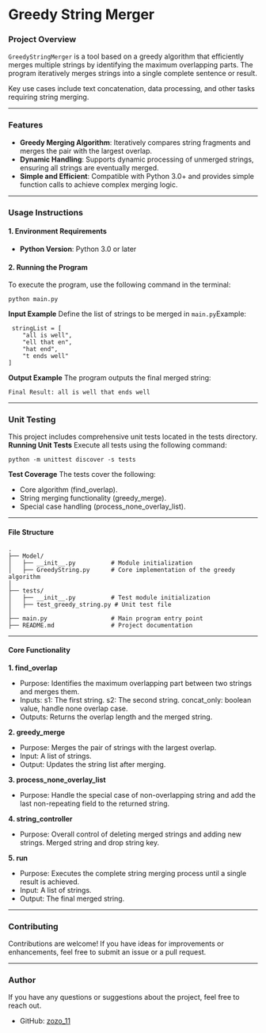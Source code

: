 # Greedy String Merger
### Project Overview

```GreedyStringMerger``` is a tool based on a greedy algorithm that efficiently merges multiple strings by identifying the maximum overlapping parts. The program iteratively merges strings into a single complete sentence or result.

Key use cases include text concatenation, data processing, and other tasks requiring string merging.

---


### Features

- **Greedy Merging Algorithm**:
Iteratively compares string fragments and merges the pair with the largest overlap.
- **Dynamic Handling**:
Supports dynamic processing of unmerged strings, ensuring all strings are eventually merged.
- **Simple and Efficient**:
Compatible with Python 3.0+ and provides simple function calls to achieve complex merging logic.

---
### Usage Instructions
#### 1. Environment Requirements
- **Python Version**: Python 3.0 or later

#### 2. Running the Program
To execute the program, use the following command in the terminal:
```
python main.py
```
**Input Example**
Define the list of strings to be merged in ```main.py```Example:

```
 stringList = [
    "all is well",
    "ell that en",
    "hat end",
    "t ends well"
]
```
**Output Example**
The program outputs the final merged string:
```
Final Result: all is well that ends well
```
---
### Unit Testing
This project includes comprehensive unit tests located in the tests directory.
**Running Unit Tests**
Execute all tests using the following command:
```
python -m unittest discover -s tests
```
**Test Coverage**
The tests cover the following:

- Core algorithm (find_overlap).
- String merging functionality (greedy_merge).
- Special case handling (process_none_overlay_list).

---

#### File Structure
```
.
├── Model/
│   ├── __init__.py          # Module initialization
│   ├── GreedyString.py      # Core implementation of the greedy algorithm
│
├── tests/
│   ├── __init__.py          # Test module initialization
│   ├── test_greedy_string.py # Unit test file
│
├── main.py                  # Main program entry point
├── README.md                # Project documentation
```

---
#### Core Functionality
**1. find_overlap**
- Purpose: Identifies the maximum overlapping part between two strings and merges them.
- Inputs:
s1: The first string.
s2: The second string.
concat_only: boolean value, handle none overlap case.
- Outputs: Returns the overlap length and the merged string.

**2. greedy_merge**
- Purpose: Merges the pair of strings with the largest overlap.
- Input: A list of strings.
- Output: Updates the string list after merging.

**3. process_none_overlay_list**
- Purpose: Handle the special case of non-overlapping string and add the last non-repeating field to the returned string.
  
**4. string_controller**
- Purpose: Overall control of deleting merged strings and adding new strings. Merged string and drop string key.

**5. run**
- Purpose: Executes the complete string merging process until a single result is achieved.
- Input: A list of strings.
- Output: The final merged string.

--- 

### Contributing
Contributions are welcome! If you have ideas for improvements or enhancements, feel free to submit an issue or a pull request.

---
### Author
If you have any questions or suggestions about the project, feel free to reach out.

- GitHub: [zozo_11](https://github.com/zozo11)





